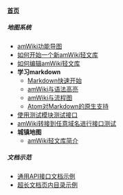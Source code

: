 
#### [首页](?file=home-首页)

##### 地图系统
- [amWiki功能导图](?file=001-地图系统/02-amWiki功能导图 "amWiki功能导图")
- [如何开始一个新amWiki轻文库](?file=001-地图系统/03-如何开始一个新amWiki轻文库 "如何开始一个新amWiki轻文库")
- [如何编辑amWiki轻文库](?file=001-地图系统/04-如何编辑amWiki轻文库 "如何编辑amWiki轻文库")
- **学习markdown**
    - [Markdown快速开始](?file=001-地图系统/05-学习markdown/01-Markdown快速开始 "Markdown快速开始")
    - [amWiki与语法高亮](?file=001-地图系统/05-学习markdown/02-amWiki与语法高亮 "amWiki与语法高亮")
    - [amWiki与流程图](?file=001-地图系统/05-学习markdown/03-amWiki与流程图 "amWiki与流程图")
    - [Atom对Markdown的原生支持](?file=001-地图系统/05-学习markdown/05-Atom对Markdown的原生支持 "Atom对Markdown的原生支持")
- [使用测试模块测试接口](?file=001-地图系统/06-使用测试模块测试接口 "使用测试模块测试接口")
- [amWiki转接到任意域名进行接口测试](?file=001-地图系统/07-amWiki转接到任意域名进行接口测试 "amWiki转接到任意域名进行接口测试")
- **城镇地图**
    - [amWiki轻文库简介](?file=001-地图系统/08-城镇地图/01-amWiki轻文库简介 "amWiki轻文库简介")

##### 文档示范
- [通用API接口文档示例](?file=002-文档示范/001-通用API接口文档示例 "通用API接口文档示例")
- [超长文档页内目录示例](?file=002-文档示范/002-超长文档页内目录示例 "超长文档页内目录示例")
